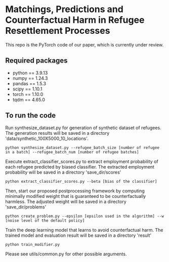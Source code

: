 # Matchings, Predictions and Counterfactual Harm in Refugee Resettlement Processes

This repo is the PyTorch code of our paper, which is currently under review.

## Required packages ##
- python == 3.9.13
- numpy == 1.24.3
- pandas == 1.5.3
- scipy == 1.10.1
- torch == 1.10.0
- tqdm == 4.65.0
  
## To run the code ##
Run synthesize_dataset.py for generation of synthetic dataset of refugees.
The generation results will be saved in a directory 'data/synthetic_100X5000_10_locations'.
```
python synthesize_dataset.py --refugee_batch_size [number of refugee in a batch] --refugee_batch_num [number of refugee batches]
```

Execute extract_classifier_scores.py to extract employment probability of each refugee predicted by biased classifier.
The extracted employment probability will be saved in a directory 'save_dir/scores'
```
python extract_classifier_scores.py --beta [bias of the classifier]
```

Then, start our proposed postprocessing framework by computing minimally modified weight that is guaranteed to be counterfactually harmless.
The adjusted weight will be saved in a directory 'save_dir/problems'
```
python create_problem.py --epsilon [epsilon used in the algorithm] --w [noise level of the default policy]
```

Train the deep learning model that learns to avoid counterfactual harm.
The trained model and evaluation result will be saved in a directory 'result'
```
python train_modifier.py
```

Please see utils/common.py for other possible arguments.
